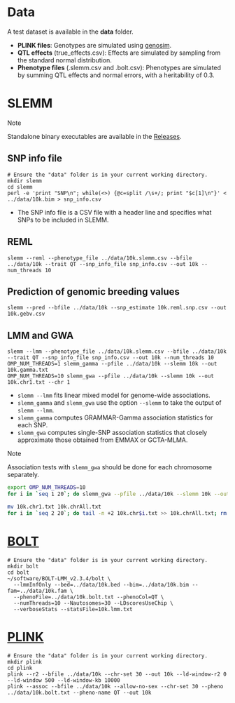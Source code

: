 # Data
A test dataset is available in the **data** folder. 
- **PLINK files**: Genotypes are simulated using [genosim](https://www.ars.usda.gov/northeast-area/beltsville-md-barc/beltsville-agricultural-research-center/agil/aip/software/genosim/).
- **QTL effects** (true_effects.csv): Effects are simulated by sampling from the standard normal distribution.
- **Phenotype files** (.slemm.csv and .bolt.csv): Phenotypes are simulated by summing QTL effects and normal errors, with a heritability of 0.3.

# SLEMM
> [!NOTE]
> Standalone binary executables are available in the [Releases](https://github.com/jiang18/slemm/releases/latest).  
## SNP info file
```console
# Ensure the "data" folder is in your current working directory.
mkdir slemm
cd slemm
perl -e 'print "SNP\n"; while(<>) {@c=split /\s+/; print "$c[1]\n"}' < ../data/10k.bim > snp_info.csv
```
- The SNP info file is a CSV file with a header line and specifies what SNPs to be included in SLEMM.
## REML
```console
slemm --reml --phenotype_file ../data/10k.slemm.csv --bfile ../data/10k --trait QT --snp_info_file snp_info.csv --out 10k --num_threads 10
```
## Prediction of genomic breeding values
```console
slemm --pred --bfile ../data/10k --snp_estimate 10k.reml.snp.csv --out 10k.gebv.csv
```
## LMM and GWA
```console
slemm --lmm --phenotype_file ../data/10k.slemm.csv --bfile ../data/10k --trait QT --snp_info_file snp_info.csv --out 10k --num_threads 10
OMP_NUM_THREADS=1 slemm_gamma --pfile ../data/10k --slemm 10k --out 10k.gamma.txt
OMP_NUM_THREADS=10 slemm_gwa --pfile ../data/10k --slemm 10k --out 10k.chr1.txt --chr 1
```
- `slemm --lmm` fits linear mixed model for genome-wide associations.
- `slemm_gamma` and `slemm_gwa` use the option `--slemm` to take the output of `slemm --lmm`. 
- `slemm_gamma` computes GRAMMAR-Gamma association statistics for each SNP.
- `slemm_gwa` computes single-SNP association statistics that closely approximate those obtained from EMMAX or GCTA-MLMA. 

> [!NOTE]
> Association tests with `slemm_gwa` should be done for each chromosome separately. 
```bash
export OMP_NUM_THREADS=10
for i in `seq 1 20`; do slemm_gwa --pfile ../data/10k --slemm 10k --out 10k.chr$i.txt --chr $i; done

mv 10k.chr1.txt 10k.chrAll.txt
for i in `seq 2 20`; do tail -n +2 10k.chr$i.txt >> 10k.chrAll.txt; rm 10k.chr$i.txt; done
```

# [BOLT](https://alkesgroup.broadinstitute.org/BOLT-LMM/BOLT-LMM_manual.html)
```console
# Ensure the "data" folder is in your current working directory.
mkdir bolt
cd bolt
~/software/BOLT-LMM_v2.3.4/bolt \
  --lmmInfOnly --bed=../data/10k.bed --bim=../data/10k.bim --fam=../data/10k.fam \
  --phenoFile=../data/10k.bolt.txt --phenoCol=QT \
  --numThreads=10 --Nautosomes=30 --LDscoresUseChip \
  --verboseStats --statsFile=10k.lmm.txt
```

# [PLINK](https://www.cog-genomics.org/plink/1.9/)
```console
# Ensure the "data" folder is in your current working directory.
mkdir plink
cd plink
plink --r2 --bfile ../data/10k --chr-set 30 --out 10k --ld-window-r2 0 --ld-window 500 --ld-window-kb 10000
plink --assoc --bfile ../data/10k --allow-no-sex --chr-set 30 --pheno ../data/10k.bolt.txt --pheno-name QT --out 10k
```
